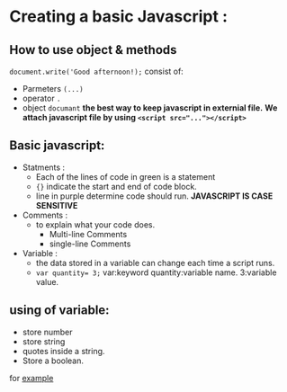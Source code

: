 # Creating a basic Javascript :

## How to use object & methods
`document.write('Good afternoon!);`
consist of:
* Parmeters `(...)` 
* operator `.` 
* object `documant` 
**the best way to keep javascript in externial file.**
**We attach javascript file by using `<script src="..."></script>`**

## Basic javascript:
* Statments : 
  * Each of the lines of code in green is a statement
  * `{}` indicate the start and end of code block.
  * line in purple determine code should run.
  **JAVASCRIPT IS CASE SENSITIVE**
* Comments :
  * to explain what your code does.
    * Multi-line Comments
    * single-line Comments
* Variable :
  * the data stored in a variable can change each time a script runs.
  * `var quantity= 3;` var:keyword quantity:variable name. 3:variable value.
## using of variable:
  * store number
  * store string
  * quotes inside a string.
  * Store a boolean.
  
  for [example](https://fatemaowedah.github.io/practice-js/add-contant.html)
  
  
  

  
  




